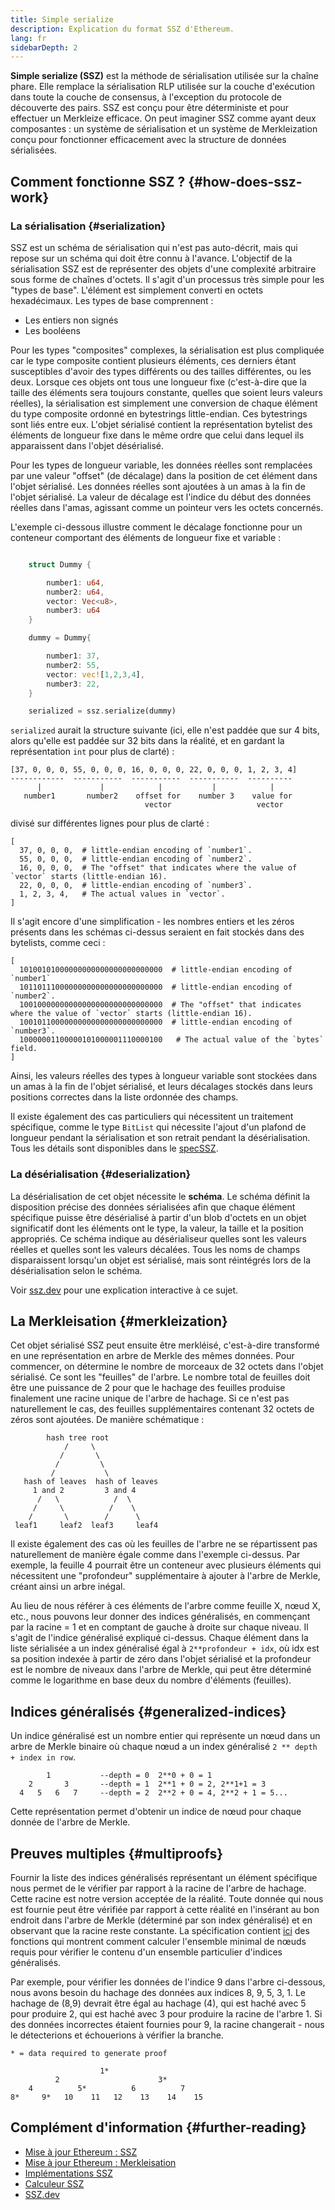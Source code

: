 ```yaml
---
title: Simple serialize
description: Explication du format SSZ d'Ethereum.
lang: fr
sidebarDepth: 2
---
```


**Simple serialize (SSZ)** est la méthode de sérialisation utilisée sur la chaîne phare. Elle remplace la sérialisation RLP utilisée sur la couche d'exécution dans toute la couche de consensus, à l'exception du protocole de découverte des pairs. SSZ est conçu pour être déterministe et pour effectuer un Merkleize efficace. On peut imaginer SSZ comme ayant deux composantes : un système de sérialisation et un système de Merkleization conçu pour fonctionner efficacement avec la structure de données sérialisées.

## Comment fonctionne SSZ ? \{#how-does-ssz-work}

### La sérialisation \{#serialization}

SSZ est un schéma de sérialisation qui n'est pas auto-décrit, mais qui repose sur un schéma qui doit être connu à l'avance. L'objectif de la sérialisation SSZ est de représenter des objets d'une complexité arbitraire sous forme de chaînes d'octets. Il s'agit d'un processus très simple pour les "types de base". L'élément est simplement converti en octets hexadécimaux. Les types de base comprennent :

- Les entiers non signés
- Les booléens

Pour les types "composites" complexes, la sérialisation est plus compliquée car le type composite contient plusieurs éléments, ces derniers étant susceptibles d'avoir des types différents ou des tailles différentes, ou les deux. Lorsque ces objets ont tous une longueur fixe (c'est-à-dire que la taille des éléments sera toujours constante, quelles que soient leurs valeurs réelles), la sérialisation est simplement une conversion de chaque élément du type composite ordonné en bytestrings little-endian. Ces bytestrings sont liés entre eux. L'objet sérialisé contient la représentation bytelist des éléments de longueur fixe dans le même ordre que celui dans lequel ils apparaissent dans l'objet désérialisé.

Pour les types de longueur variable, les données réelles sont remplacées par une valeur "offset" (de décalage) dans la position de cet élément dans l'objet sérialisé. Les données réelles sont ajoutées à un amas à la fin de l'objet sérialisé. La valeur de décalage est l'indice du début des données réelles dans l'amas, agissant comme un pointeur vers les octets concernés.

L'exemple ci-dessous illustre comment le décalage fonctionne pour un conteneur comportant des éléments de longueur fixe et variable :

```Rust

    struct Dummy {

        number1: u64,
        number2: u64,
        vector: Vec<u8>,
        number3: u64
    }

    dummy = Dummy{

        number1: 37,
        number2: 55,
        vector: vec![1,2,3,4],
        number3: 22,
    }

    serialized = ssz.serialize(dummy)

```

`serialized` aurait la structure suivante (ici, elle n'est paddée que sur 4 bits, alors qu'elle est paddée sur 32 bits dans la réalité, et en gardant la représentation `int` pour plus de clarté) :

```
[37, 0, 0, 0, 55, 0, 0, 0, 16, 0, 0, 0, 22, 0, 0, 0, 1, 2, 3, 4]
------------  -----------  -----------  -----------  ----------
      |             |            |           |            |
   number1       number2    offset for    number 3    value for
                              vector                   vector

```

divisé sur différentes lignes pour plus de clarté :

```
[
  37, 0, 0, 0,  # little-endian encoding of `number1`.
  55, 0, 0, 0,  # little-endian encoding of `number2`.
  16, 0, 0, 0,  # The "offset" that indicates where the value of `vector` starts (little-endian 16).
  22, 0, 0, 0,  # little-endian encoding of `number3`.
  1, 2, 3, 4,   # The actual values in `vector`.
]
```

Il s'agit encore d'une simplification - les nombres entiers et les zéros présents dans les schémas ci-dessus seraient en fait stockés dans des bytelists, comme ceci :

```
[
  10100101000000000000000000000000  # little-endian encoding of `number1`
  10110111000000000000000000000000  # little-endian encoding of `number2`.
  10010000000000000000000000000000  # The "offset" that indicates where the value of `vector` starts (little-endian 16).
  10010110000000000000000000000000  # little-endian encoding of `number3`.
  10000001100000101000001110000100   # The actual value of the `bytes` field.
]
```

Ainsi, les valeurs réelles des types à longueur variable sont stockées dans un amas à la fin de l'objet sérialisé, et leurs décalages stockés dans leurs positions correctes dans la liste ordonnée des champs.

Il existe également des cas particuliers qui nécessitent un traitement spécifique, comme le type `BitList` qui nécessite l'ajout d'un plafond de longueur pendant la sérialisation et son retrait pendant la désérialisation. Tous les détails sont disponibles dans le [specSSZ](https://github.com/ethereum/consensus-specs/blob/dev/ssz/simple-serialize.md).

### La désérialisation \{#deserialization}

La désérialisation de cet objet nécessite le <b>schéma</b>. Le schéma définit la disposition précise des données sérialisées afin que chaque élément spécifique puisse être désérialisé à partir d'un blob d'octets en un objet significatif dont les éléments ont le type, la valeur, la taille et la position appropriés. Ce schéma indique au désérialiseur quelles sont les valeurs réelles et quelles sont les valeurs décalées. Tous les noms de champs disparaissent lorsqu'un objet est sérialisé, mais sont réintégrés lors de la désérialisation selon le schéma.

Voir [ssz.dev](https://www.ssz.dev/overview) pour une explication interactive à ce sujet.

## La Merkleisation \{#merkleization}

Cet objet sérialisé SSZ peut ensuite être merkléisé, c'est-à-dire transformé en une représentation en arbre de Merkle des mêmes données. Pour commencer, on détermine le nombre de morceaux de 32 octets dans l'objet sérialisé. Ce sont les "feuilles" de l'arbre. Le nombre total de feuilles doit être une puissance de 2 pour que le hachage des feuilles produise finalement une racine unique de l'arbre de hachage. Si ce n'est pas naturellement le cas, des feuilles supplémentaires contenant 32 octets de zéros sont ajoutées. De manière schématique :

```
        hash tree root
            /     \
           /       \
          /         \
         /           \
   hash of leaves  hash of leaves
     1 and 2         3 and 4
      /   \            /  \
     /     \          /    \
    /       \        /      \
 leaf1     leaf2  leaf3     leaf4
```

Il existe également des cas où les feuilles de l'arbre ne se répartissent pas naturellement de manière égale comme dans l'exemple ci-dessus. Par exemple, la feuille 4 pourrait être un conteneur avec plusieurs éléments qui nécessitent une "profondeur" supplémentaire à ajouter à l'arbre de Merkle, créant ainsi un arbre inégal.

Au lieu de nous référer à ces éléments de l'arbre comme feuille X, nœud X, etc., nous pouvons leur donner des indices généralisés, en commençant par la racine = 1 et en comptant de gauche à droite sur chaque niveau. Il s'agit de l'indice généralisé expliqué ci-dessus. Chaque élément dans la liste sérialisée a un index généralisé égal à `2**profondeur + idx`, où idx est sa position indexée à partir de zéro dans l'objet sérialisé et la profondeur est le nombre de niveaux dans l'arbre de Merkle, qui peut être déterminé comme le logarithme en base deux du nombre d'éléments (feuilles).

## Indices généralisés \{#generalized-indices}

Un indice généralisé est un nombre entier qui représente un nœud dans un arbre de Merkle binaire où chaque nœud a un index généralisé `2 ** depth + index in row`.

```
        1           --depth = 0  2**0 + 0 = 1
    2       3       --depth = 1  2**1 + 0 = 2, 2**1+1 = 3
  4   5   6   7     --depth = 2  2**2 + 0 = 4, 2**2 + 1 = 5...

```

Cette représentation permet d'obtenir un indice de nœud pour chaque donnée de l'arbre de Merkle.

## Preuves multiples \{#multiproofs}

Fournir la liste des indices généralisés représentant un élément spécifique nous permet de le vérifier par rapport à la racine de l'arbre de hachage. Cette racine est notre version acceptée de la réalité. Toute donnée qui nous est fournie peut être vérifiée par rapport à cette réalité en l'insérant au bon endroit dans l'arbre de Merkle (déterminé par son index généralisé) et en observant que la racine reste constante. La spécification contient [ici](https://github.com/ethereum/consensus-specs/blob/dev/ssz/merkle-proofs.md#merkle-multiproofs) des fonctions qui montrent comment calculer l'ensemble minimal de nœuds requis pour vérifier le contenu d'un ensemble particulier d'indices généralisés.

Par exemple, pour vérifier les données de l'indice 9 dans l'arbre ci-dessous, nous avons besoin du hachage des données aux indices 8, 9, 5, 3, 1. Le hachage de (8,9) devrait être égal au hachage (4), qui est haché avec 5 pour produire 2, qui est haché avec 3 pour produire la racine de l'arbre 1. Si des données incorrectes étaient fournies pour 9, la racine changerait - nous le détecterions et échouerions à vérifier la branche.

```
* = data required to generate proof

                    1*
          2                      3*
    4          5*          6          7
8*     9*   10    11   12    13    14    15

```

## Complément d'information \{#further-reading}

- [Mise à jour Ethereum : SSZ](https://eth2book.info/altair/part2/building_blocks/ssz)
- [Mise à jour Ethereum : Merkleisation](https://eth2book.info/altair/part2/building_blocks/merkleization)
- [Implémentations SSZ](https://github.com/ethereum/consensus-specs/issues/2138)
- [Calculeur SSZ](https://simpleserialize.com/)
- [SSZ.dev](https://www.ssz.dev/)
